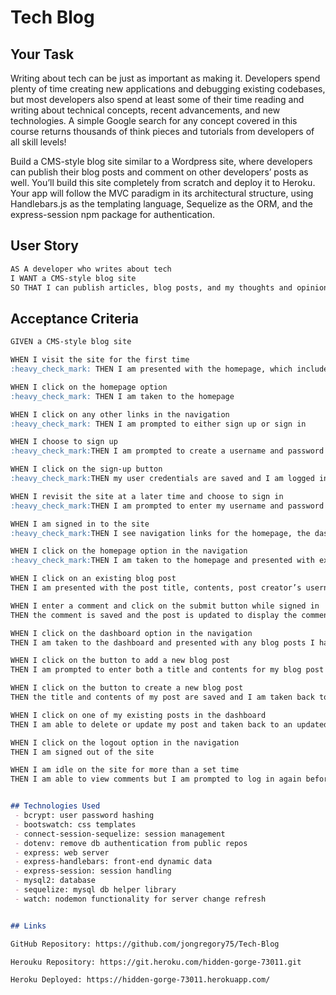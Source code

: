 # Tech Blog

## Your Task

Writing about tech can be just as important as making it. Developers spend plenty of time creating new applications and debugging existing codebases, but most developers also spend at least some of their time reading and writing about technical concepts, recent advancements, and new technologies. A simple Google search for any concept covered in this course returns thousands of think pieces and tutorials from developers of all skill levels!

Build a CMS-style blog site similar to a Wordpress site, where developers can publish their blog posts and comment on other developers’ posts as well. You’ll build this site completely from scratch and deploy it to Heroku. Your app will follow the MVC paradigm in its architectural structure, using Handlebars.js as the templating language, Sequelize as the ORM, and the express-session npm package for authentication.

## User Story

```md
AS A developer who writes about tech
I WANT a CMS-style blog site
SO THAT I can publish articles, blog posts, and my thoughts and opinions
```

## Acceptance Criteria

```md
GIVEN a CMS-style blog site

WHEN I visit the site for the first time
:heavy_check_mark: THEN I am presented with the homepage, which includes existing blog posts if any have been posted; navigation links for the homepage and the dashboard; and the option to log in

WHEN I click on the homepage option
:heavy_check_mark: THEN I am taken to the homepage

WHEN I click on any other links in the navigation
:heavy_check_mark: THEN I am prompted to either sign up or sign in

WHEN I choose to sign up
:heavy_check_mark:THEN I am prompted to create a username and password

WHEN I click on the sign-up button
:heavy_check_mark:THEN my user credentials are saved and I am logged into the site

WHEN I revisit the site at a later time and choose to sign in
:heavy_check_mark:THEN I am prompted to enter my username and password

WHEN I am signed in to the site
:heavy_check_mark:THEN I see navigation links for the homepage, the dashboard, and the option to log out

WHEN I click on the homepage option in the navigation
:heavy_check_mark:THEN I am taken to the homepage and presented with existing blog posts that include the post title and the date created

WHEN I click on an existing blog post
THEN I am presented with the post title, contents, post creator’s username, and date created for that post and have the option to leave a comment

WHEN I enter a comment and click on the submit button while signed in
THEN the comment is saved and the post is updated to display the comment, the comment creator’s username, and the date created

WHEN I click on the dashboard option in the navigation
THEN I am taken to the dashboard and presented with any blog posts I have already created and the option to add a new blog post

WHEN I click on the button to add a new blog post
THEN I am prompted to enter both a title and contents for my blog post

WHEN I click on the button to create a new blog post
THEN the title and contents of my post are saved and I am taken back to an updated dashboard with my new blog post

WHEN I click on one of my existing posts in the dashboard
THEN I am able to delete or update my post and taken back to an updated dashboard

WHEN I click on the logout option in the navigation
THEN I am signed out of the site

WHEN I am idle on the site for more than a set time
THEN I am able to view comments but I am prompted to log in again before I can add, update, or delete comments


## Technologies Used
 - bcrypt: user password hashing
 - bootswatch: css templates
 - connect-session-sequelize: session management
 - dotenv: remove db authentication from public repos
 - express: web server
 - express-handlebars: front-end dynamic data
 - express-session: session handling
 - mysql2: database
 - sequelize: mysql db helper library
 - watch: nodemon functionality for server change refresh 


## Links

GitHub Repository: https://github.com/jongregory75/Tech-Blog

Herouku Repository: https://git.heroku.com/hidden-gorge-73011.git

Heroku Deployed: https://hidden-gorge-73011.herokuapp.com/


